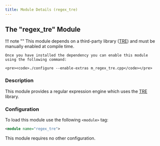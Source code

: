 ```yaml
---
title: Module Details (regex_tre)
---
```


## The "regex_tre" Module

!!! note ""
    This module depends on a third-party library ([TRE](https://laurikari.net/tre/)) and must be manually enabled at compile time.

    Once you have installed the dependency you can enable this module using the following command:

    <pre><code>./configure --enable-extras m_regex_tre.cpp</code></pre>

### Description

This module provides a regular expression engine which uses the [TRE](https://laurikari.net/tre/) library.

### Configuration

To load this module use the following `<module>` tag:

```xml
<module name="regex_tre">
```

This module requires no other configuration.

